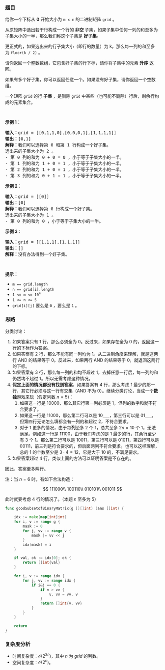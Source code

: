 ### 题目  

<p>给你一个下标从 <strong>0</strong> 开始大小为 <code>m x n</code> 的二进制矩阵 <code>grid</code> 。</p>

<p>从原矩阵中选出若干行构成一个行的 <strong>非空 </strong>子集，如果子集中任何一列的和至多为子集大小的一半，那么我们称这个子集是 <strong>好子集</strong>。</p>

<p>更正式的，如果选出来的行子集大小（即行的数量）为 k，那么每一列的和至多为 <code>floor(k / 2)</code> 。</p>

<p>请你返回一个整数数组，它包含好子集的行下标，请你将子集中的元素 <b>升序</b> 返回。</p>

<p>如果有多个好子集，你可以返回任意一个。如果没有好子集，请你返回一个空数组。</p>

<p>一个矩阵 <code>grid</code> 的行 <strong>子集</strong> ，是删除 <code>grid</code> 中某些（也可能不删除）行后，剩余行构成的元素集合。</p>

<p> </p>

<p><strong>示例 1：</strong></p>

<pre><b>输入：</b>grid = [[0,1,1,0],[0,0,0,1],[1,1,1,1]]
<b>输出：</b>[0,1]
<b>解释：</b>我们可以选择第 0 和第 1 行构成一个好子集。
选出来的子集大小为 2 。
- 第 0 列的和为 0 + 0 = 0 ，小于等于子集大小的一半。
- 第 1 列的和为 1 + 0 = 1 ，小于等于子集大小的一半。
- 第 2 列的和为 1 + 0 = 1 ，小于等于子集大小的一半。
- 第 3 列的和为 0 + 1 = 1 ，小于等于子集大小的一半。
</pre>

<p><strong>示例 2：</strong></p>

<pre><b>输入：</b>grid = [[0]]
<b>输出：</b>[0]
<strong>解释：</strong>我们可以选择第 0 行构成一个好子集。
选出来的子集大小为 1 。
- 第 0 列的和为 0 ，小于等于子集大小的一半。
</pre>

<p><strong>示例 3：</strong></p>

<pre><b>输入：</b>grid = [[1,1,1],[1,1,1]]
<b>输出：</b>[]
<b>解释：</b>没有办法得到一个好子集。
</pre>

<p> </p>

<p><strong>提示：</strong></p>

<ul>
	<li><code>m == grid.length</code></li>
	<li><code>n == grid[i].length</code></li>
	<li><code>1 &lt;= m &lt;= 10<sup>4</sup></code></li>
	<li><code>1 &lt;= n &lt;= 5</code></li>
	<li><code>grid[i][j]</code> 要么是 <code>0</code> ，要么是 <code>1</code> 。</li>
</ul>
 
### 思路

分类讨论：

1. 如果答案只有 $1$ 行，那么必须全为 $0$。反过来，如果存在全为 $0$ 的，返回这一行的下标作为答案。
2. 如果答案有 $2$ 行，那么不能有同一列均为 $1$。从二进制角度来理解，就是这两行 AND 的结果等于 $0$。反过来，如果两行 AND 的结果等于 $0$，就返回这两行的下标。
3. 如果答案有 $3$ 行，那么每一列的和均不超过 $1$，去掉任意一行后，每一列的和仍然均不超过 $1$。所以无需考虑这种情况。
4. **假定上面的情况都没有找到答案**。如果答案有 $4$ 行，那么考虑 $1$ 最少的那一行，其它行必须与这一行有交集（AND 不为 $0$）。继续分类讨论，当成一个**数独**游戏来玩（假定列数 $n=5$）：
    1. 如果这一行是 $10000$，那么其它行第一列必须是 $1$，但列的数字和就不符合要求了。
    2. 如果这一行是 $11000$，那么第二行可以是 $10\texttt{\_\_\_}$，第三行可以是 $01\texttt{\_\_\_}$，但第四行无论怎么填都会有一列的和超过 $2$，不符合要求。
    3. 对于 $1$ 更多的情况，由于每**列**至多 $2$ 个 $1$，总共至多 $2n=10$ 个 $1$，无法满足。例如这一行是 $11100$，由于我们考虑的是 $1$ 最少的行，其余行至少有 $3$ 个 $1$。那么第二行可以是 $10011$，第三行可以是 $01011$，第四行可以是 $00111$，前三列是符合要求的，但后面两列不符合要求。也可以这样理解，总的 $1$ 的个数至少是 $3\cdot 4=12$，它是大于 $10$ 的，不满足要求。
5. 如果答案超过 $4$ 行，类似上面的方法可以证明答案是不存在的。

因此，答案至多两行。

注：当 $n=6$ 时，有如下合法构造：

$$
111000\\
100110\\
010101\\
001011
$$

此时就要考虑 $4$ 行的情况了。（本题 $n$ 至多为 $5$）

```go 
func goodSubsetofBinaryMatrix(g [][]int) (ans []int) {

	idx := make(map[int]int)
	for i, v := range g {
		mask := 0
		for j, vv := range v {
			mask |= vv << j
		}
		idx[mask] = i
	}

	if val, ok := idx[0]; ok {
		return []int{val}
	}

	for i, v := range idx {
		for j, vv := range idx {
			if i&j == 0 {
				if v > vv {
					v, vv = vv, v
				}
				return []int{v, vv}
			}
		}
	}

	return
}
```

### 复杂度分析  

- 时间复杂度：$\mathcal{O}(2^{2n})$，其中 $n$ 为 $\textit{grid}$ 的列数。
- 空间复杂度：$\mathcal{O}(2^n)$。